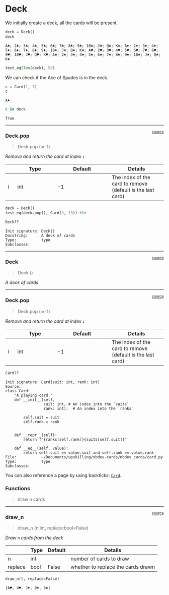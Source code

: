 # Deck


<!-- WARNING: THIS FILE WAS AUTOGENERATED! DO NOT EDIT! -->

We initially create a deck, all the cards will be present.

``` python
deck = Deck()
deck
```

    A♣️; 2♣️; 3♣️; 4♣️; 5♣️; 6♣️; 7♣️; 8♣️; 9♣️; 10♣️; J♣️; Q♣️; K♣️; A♦️; 2♦️; 3♦️; 4♦️; 5♦️; 6♦️; 7♦️; 8♦️; 9♦️; 10♦️; J♦️; Q♦️; K♦️; A♥️; 2♥️; 3♥️; 4♥️; 5♥️; 6♥️; 7♥️; 8♥️; 9♥️; 10♥️; J♥️; Q♥️; K♥️; A♠️; 2♠️; 3♠️; 4♠️; 5♠️; 6♠️; 7♠️; 8♠️; 9♠️; 10♠️; J♠️; Q♠️; K♠️

``` python
test_eq(len(deck), 52)
```

We can check if the Ace of Spades is in the deck.

``` python
c = Card(1, 1)
c
```

    A♦️

``` python
c in deck
```

    True

------------------------------------------------------------------------

<a
href="https://github.com/pressi-g/nbdev-cards/blob/main/nbdev_cards/deck.py#L37"
target="_blank" style="float:right; font-size:smaller">source</a>

### Deck.pop

>  Deck.pop (i=-1)

*Remove and return the card at index `i`*

<table>
<colgroup>
<col style="width: 6%" />
<col style="width: 25%" />
<col style="width: 34%" />
<col style="width: 34%" />
</colgroup>
<thead>
<tr>
<th></th>
<th><strong>Type</strong></th>
<th><strong>Default</strong></th>
<th><strong>Details</strong></th>
</tr>
</thead>
<tbody>
<tr>
<td>i</td>
<td>int</td>
<td>-1</td>
<td>The index of the card to remove (default is the last card)</td>
</tr>
</tbody>
</table>

``` python
deck = Deck()
test_eq(deck.pop(), Card(3, 13)) #K♠️
```

``` python
Deck??
```

    Init signature: Deck()
    Docstring:      A deck of cards
    Type:           type
    Subclasses:     

------------------------------------------------------------------------

<a
href="https://github.com/pressi-g/nbdev-cards/blob/main/nbdev_cards/deck.py#L14"
target="_blank" style="float:right; font-size:smaller">source</a>

### Deck

>  Deck ()

*A deck of cards*

------------------------------------------------------------------------

<a
href="https://github.com/pressi-g/nbdev-cards/blob/main/nbdev_cards/deck.py#L37"
target="_blank" style="float:right; font-size:smaller">source</a>

### Deck.pop

>  Deck.pop (i=-1)

*Remove and return the card at index `i`*

<table>
<colgroup>
<col style="width: 6%" />
<col style="width: 25%" />
<col style="width: 34%" />
<col style="width: 34%" />
</colgroup>
<thead>
<tr>
<th></th>
<th><strong>Type</strong></th>
<th><strong>Default</strong></th>
<th><strong>Details</strong></th>
</tr>
</thead>
<tbody>
<tr>
<td>i</td>
<td>int</td>
<td>-1</td>
<td>The index of the card to remove (default is the last card)</td>
</tr>
</tbody>
</table>

``` python
Card??
```

    Init signature: Card(suit: int, rank: int)
    Source:        
    class Card:
        "A playing card."
        def __init__(self,
                     suit: int, # An index into the `suits`
                     rank: int):  # An index into the `ranks`
            
            self.suit = suit
            self.rank = rank

            
        def __repr__(self):
            return f"{ranks[self.rank]}{suits[self.suit]}"
        
        def __eq__(self, value):
            return self.suit == value.suit and self.rank == value.rank
    File:           ~/Documents/upskilling/nbdev-cards/nbdev_cards/card.py
    Type:           type
    Subclasses:     

You can also reference a page by using backticks:
[`Card`](https://pressi-g.github.io/nbdev-cards/card.html#card).

### Functions

> draw n cards

------------------------------------------------------------------------

<a
href="https://github.com/pressi-g/nbdev-cards/blob/main/nbdev_cards/deck.py#L43"
target="_blank" style="float:right; font-size:smaller">source</a>

### draw_n

>  draw_n (n:int, replace:bool=False)

*Draw `n` cards from the deck*

<table>
<thead>
<tr>
<th></th>
<th><strong>Type</strong></th>
<th><strong>Default</strong></th>
<th><strong>Details</strong></th>
</tr>
</thead>
<tbody>
<tr>
<td>n</td>
<td>int</td>
<td></td>
<td>number of cards to draw</td>
</tr>
<tr>
<td>replace</td>
<td>bool</td>
<td>False</td>
<td>whether to replace the cards drawn</td>
</tr>
</tbody>
</table>

``` python
draw_n(5, replace=False)
```

    [A♥️, 4♥️, J♦️, 9♦️, 3♠️]
